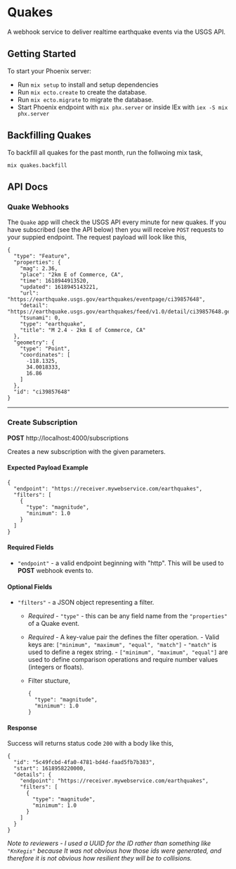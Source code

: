 # Quakes

A webhook service to deliver realtime earthquake events via the USGS API.

## Getting Started

To start your Phoenix server:

  * Run `mix setup` to install and setup dependencies
  * Run `mix ecto.create` to create the database.
  * Run `mix ecto.migrate` to migrate the database.
  * Start Phoenix endpoint with `mix phx.server` or inside IEx with `iex -S mix phx.server`

## Backfilling Quakes

To backfill all quakes for the past month, run the follwoing mix task,

```
mix quakes.backfill
```

## API Docs

### Quake Webhooks

The `Quake` app will check the USGS API every minute for new quakes. If you have subscribed (see the API below) then you will receive `POST` requests to your suppied endpoint. The request payload will look like this,

```
{
  "type": "Feature",
  "properties": {
    "mag": 2.36,
    "place": "2km E of Commerce, CA",
    "time": 1618944913520,
    "updated": 1618945143221,
    "url": "https://earthquake.usgs.gov/earthquakes/eventpage/ci39857648",
    "detail": "https://earthquake.usgs.gov/earthquakes/feed/v1.0/detail/ci39857648.geojson",
    "tsunami": 0,
    "type": "earthquake",
    "title": "M 2.4 - 2km E of Commerce, CA"
  },
  "geometry": {
    "type": "Point",
    "coordinates": [
      -118.1325,
      34.0018333,
      16.86
    ]
  },
  "id": "ci39857648"
}
```

---

### Create Subscription

**POST** http://localhost:4000/subscriptions

Creates a new subscription with the given parameters.

#### Expected Payload Example

```
{
  "endpoint": "https://receiver.mywebservice.com/earthquakes",
  "filters": [
    {
      "type": "magnitude",
      "minimum": 1.0
    }
  ]
}
```

#### Required Fields

  * `"endpoint"` - a valid endpoint beginning with "http". This will be used to **POST** webhook events to.

#### Optional Fields

  * `"filters"` - a JSON object representing a filter.
    - *Required* - `"type"` - this can be any field name from the `"properties"` of a Quake event.
    - *Required* - A key-value pair the defines the filter operation.
                 -  Valid keys are: `["minimum", "maximum", "equal", "match"]`
                 - `"match"` is used to define a regex string.
                 - `["minimum", "maximum", "equal"]` are used to define comparison operations and require number values (integers or floats).

    - Filter stucture,
      ```
      {
        "type": "magnitude",
        "minimum": 1.0
      }
      ```

#### Response

Success will returns status code `200` with a body like this,

```
{
  "id": "5c49fcbd-4fa0-4781-bd4d-faad5fb7b383",
  "start": 1618958220000,
  "details": {
    "endpoint": "https://receiver.mywebservice.com/earthquakes",
    "filters": [
      {
        "type": "magnitude",
        "minimum": 1.0
      }
    ]
  }
}
```

*Note to reviewers - I used a UUID for the ID rather than something like `"KnXegis"` because It was not obvious how those ids were generated, and therefore it is not obvious how resilient they will be to collisions.*
